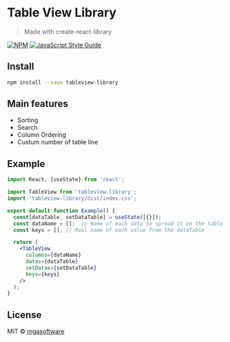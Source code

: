 # Table View Library

> Made with create-react-library

[![NPM](https://img.shields.io/npm/v/tableview-library.svg)](https://www.npmjs.com/package/tableview-library) [![JavaScript Style Guide](https://img.shields.io/badge/code_style-standard-brightgreen.svg)](https://standardjs.com)

## Install

```bash
npm install --save tableview-library
```
## Main features

- Sorting
- Search
- Column Ordering
- Custum number of table line

## Example

```jsx
import React, {useState} from 'react';

import TableView from 'tableview-library';
import 'tableview-library/dist/index.css';

export default function Example() {
  const[dataTable, setDataTable] = useState([{}]);
  const dataName = [];  // Name of each data to spread it on the table
  const keys = []; // Real name of each value from the dataTable

  return (
    <TableView
      columns={dataName}
      datas={dataTable}
      setDatas={setDataTable}
      keys={keys} 
    />
  );
}
```

## License

MIT © [mgasoftware](https://github.com/mgasoftware)
